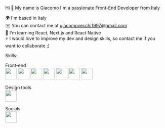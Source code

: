 Hi 👋 My name is Giacomo
I'm a passionate Front-End Developer from Italy 

🌍  I'm based in Italy<br/>
✉️  You can contact me at giacomovecchi1997@gmail.com<br/>
🧠  I'm learning React, Next.js and React Native<br/>
⚡  I would love to improve my dev and design skills, so contact me if you want to collaborate ;)<br/>

Skills: 

Front-end<br/>
<img href="" width="36" height="36" src="https://raw.githubusercontent.com/danielcranney/readme-generator/main/public/icons/skills/html5-colored.svg"/> 
<img href="" width="36" height="36" src="https://raw.githubusercontent.com/danielcranney/readme-generator/main/public/icons/skills/css3-colored.svg"/>
<img href="" width="36" height="36" src="https://raw.githubusercontent.com/danielcranney/readme-generator/main/public/icons/skills/sass-colored.svg"/>
<img href="" width="36" height="36" src="https://raw.githubusercontent.com/danielcranney/readme-generator/main/public/icons/skills/javascript-colored.svg"/>
<img href="" width="36" height="36" src="https://raw.githubusercontent.com/danielcranney/readme-generator/main/public/icons/skills/typescript-colored.svg"/>
<img href="" width="36" height="36" src="https://raw.githubusercontent.com/danielcranney/readme-generator/main/public/icons/skills/react-colored.svg"/>
<img href="" width="36" height="36" src="https://raw.githubusercontent.com/danielcranney/readme-generator/main/public/icons/skills/nextjs-colored.svg"/>

Design tools<br/>
<img href="" width="36" height="36" src="https://raw.githubusercontent.com/danielcranney/readme-generator/main/public/icons/skills/figma-colored.svg"/>

Socials<br/>
<a href="https://www.linkedin.com/in/giacomo-vecchi-61b271189/"><img width="36" height="36" src="https://raw.githubusercontent.com/danielcranney/readme-generator/main/public/icons/socials/linkedin.svg"/></a>



